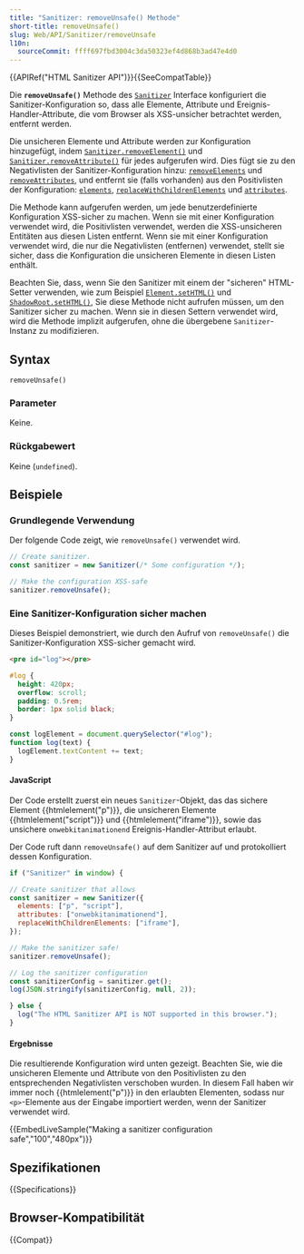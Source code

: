 ```yaml
---
title: "Sanitizer: removeUnsafe() Methode"
short-title: removeUnsafe()
slug: Web/API/Sanitizer/removeUnsafe
l10n:
  sourceCommit: ffff697fbd3004c3da50323ef4d868b3ad47e4d0
---
```


{{APIRef("HTML Sanitizer API")}}{{SeeCompatTable}}

Die **`removeUnsafe()`** Methode des [`Sanitizer`](/de/docs/Web/API/Sanitizer) Interface konfiguriert die Sanitizer-Konfiguration so, dass alle Elemente, Attribute und Ereignis-Handler-Attribute, die vom Browser als XSS-unsicher betrachtet werden, entfernt werden.

Die unsicheren Elemente und Attribute werden zur Konfiguration hinzugefügt, indem [`Sanitizer.removeElement()`](/de/docs/Web/API/Sanitizer/removeElement) und [`Sanitizer.removeAttribute()`](/de/docs/Web/API/Sanitizer/removeAttribute) für jedes aufgerufen wird. Dies fügt sie zu den Negativlisten der Sanitizer-Konfiguration hinzu: [`removeElements`](/de/docs/Web/API/SanitizerConfig#removeelements) und [`removeAttributes`](/de/docs/Web/API/SanitizerConfig#removeattributes_2), und entfernt sie (falls vorhanden) aus den Positivlisten der Konfiguration: [`elements`](/de/docs/Web/API/SanitizerConfig#removeelements), [`replaceWithChildrenElements`](/de/docs/Web/API/SanitizerConfig#replacewithchildrenelements) und [`attributes`](/de/docs/Web/API/SanitizerConfig#attributes).

Die Methode kann aufgerufen werden, um jede benutzerdefinierte Konfiguration XSS-sicher zu machen.
Wenn sie mit einer Konfiguration verwendet wird, die Positivlisten verwendet, werden die XSS-unsicheren Entitäten aus diesen Listen entfernt.
Wenn sie mit einer Konfiguration verwendet wird, die nur die Negativlisten (entfernen) verwendet, stellt sie sicher, dass die Konfiguration die unsicheren Elemente in diesen Listen enthält.

Beachten Sie, dass, wenn Sie den Sanitizer mit einem der "sicheren" HTML-Setter verwenden, wie zum Beispiel [`Element.setHTML()`](/de/docs/Web/API/Element/setHTML) und [`ShadowRoot.setHTML()`](/de/docs/Web/API/ShadowRoot/setHTML), Sie diese Methode nicht aufrufen müssen, um den Sanitizer sicher zu machen.
Wenn sie in diesen Settern verwendet wird, wird die Methode implizit aufgerufen, ohne die übergebene `Sanitizer`-Instanz zu modifizieren.

## Syntax

```js-nolint
removeUnsafe()
```

### Parameter

Keine.

### Rückgabewert

Keine (`undefined`).

## Beispiele

### Grundlegende Verwendung

Der folgende Code zeigt, wie `removeUnsafe()` verwendet wird.

```js
// Create sanitizer.
const sanitizer = new Sanitizer(/* Some configuration */);

// Make the configuration XSS-safe
sanitizer.removeUnsafe();
```

### Eine Sanitizer-Konfiguration sicher machen

Dieses Beispiel demonstriert, wie durch den Aufruf von `removeUnsafe()` die Sanitizer-Konfiguration XSS-sicher gemacht wird.

```html hidden
<pre id="log"></pre>
```

```css hidden
#log {
  height: 420px;
  overflow: scroll;
  padding: 0.5rem;
  border: 1px solid black;
}
```

```js hidden
const logElement = document.querySelector("#log");
function log(text) {
  logElement.textContent += text;
}
```

#### JavaScript

Der Code erstellt zuerst ein neues `Sanitizer`-Objekt, das das sichere Element {{htmlelement("p")}}, die unsicheren Elemente {{htmlelement("script")}} und {{htmlelement("iframe")}}, sowie das unsichere `onwebkitanimationend` Ereignis-Handler-Attribut erlaubt.

Der Code ruft dann `removeUnsafe()` auf dem Sanitizer auf und protokolliert dessen Konfiguration.

```js hidden
if ("Sanitizer" in window) {
```

```js
// Create sanitizer that allows
const sanitizer = new Sanitizer({
  elements: ["p", "script"],
  attributes: ["onwebkitanimationend"],
  replaceWithChildrenElements: ["iframe"],
});

// Make the sanitizer safe!
sanitizer.removeUnsafe();

// Log the sanitizer configuration
const sanitizerConfig = sanitizer.get();
log(JSON.stringify(sanitizerConfig, null, 2));
```

```js hidden
} else {
  log("The HTML Sanitizer API is NOT supported in this browser.");
}
```

#### Ergebnisse

Die resultierende Konfiguration wird unten gezeigt.
Beachten Sie, wie die unsicheren Elemente und Attribute von den Positivlisten zu den entsprechenden Negativlisten verschoben wurden.
In diesem Fall haben wir immer noch {{htmlelement("p")}} in den erlaubten Elementen, sodass nur `<p>`-Elemente aus der Eingabe importiert werden, wenn der Sanitizer verwendet wird.

{{EmbedLiveSample("Making a sanitizer configuration safe","100","480px")}}

## Spezifikationen

{{Specifications}}

## Browser-Kompatibilität

{{Compat}}
